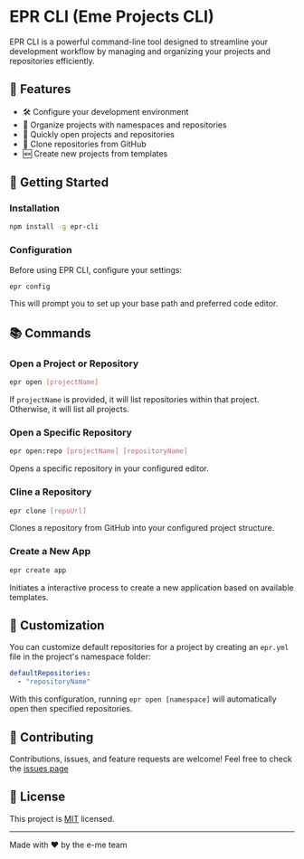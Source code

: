 # EPR CLI (Eme Projects CLI)

EPR CLI is a powerful command-line tool designed to streamline your development workflow by managing and organizing your projects and repositories efficiently.

## 🌟 Features

- 🛠 Configure your development environment
- 📂 Organize projects with namespaces and repositories
- 🚀 Quickly open projects and repositories
- 🔗 Clone repositories from GitHub
- 🆕 Create new projects from templates

## 🚀 Getting Started

### Installation

```bash
npm install -g epr-cli
```

### Configuration

Before using EPR CLI, configure your settings:

```bash
epr config
```

This will prompt you to set up your base path and preferred code editor.

## 📚 Commands

### Open a Project or Repository

```bash
epr open [projectName]
```

If `projectName` is provided, it will list repositories within that project. Otherwise, it will list all projects.

### Open a Specific Repository

```bash
epr open:repo [projectName] [repositoryName]
```
Opens a specific repository in your configured editor.

### Cline a Repository

```bash
epr clone [repoUrl]
```
Clones a repository from GitHub into your configured project structure.

### Create a New App

```bash
epr create app
```
Initiates a interactive process to create a new application based on available templates.

## 🎨 Customization

You can customize default repositories for a project by creating an `epr.yml` file in the project's namespace folder:

```yaml
defaultRepositories:
  - "repositoryName"
```
With this configuration, running `epr open [namespace]` will automatically open then specified repositories.

## 🤝 Contributing

Contributions, issues, and feature requests are welcome! Feel free to check the [issues page]()

## 📝 License

This project is [MIT](link-to-license) licensed.

---
Made with ❤️ by the e-me team


